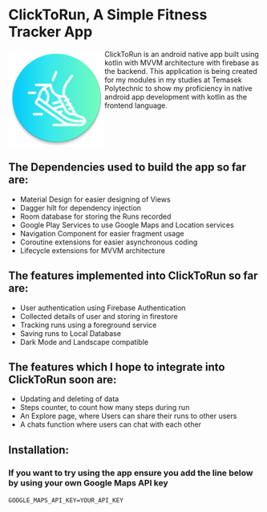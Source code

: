 # ClickToRun, A Simple Fitness Tracker App
<img src="https://github.com/Coeeter/ClickToRun/blob/master/app/src/main/res/mipmap-xxxhdpi/ic_launcher_round.png?raw=true" align="left">
ClickToRun is an android native app built using kotlin with MVVM architecture with firebase as the backend. This application is being created for my modules in my studies at Temasek Polytechnic to show my proficiency in native android app development with kotlin as the frontend language.
<br clear="left"/>

## The Dependencies used to build the app so far are:
- Material Design for easier designing of Views
- Dagger hilt for dependency injection
- Room database for storing the Runs recorded
- Google Play Services to use Google Maps and Location services
- Navigation Component for easier fragment usage
- Coroutine extensions for easier asynchronous coding
- Lifecycle extensions for MVVM architecture

## The features implemented into ClickToRun so far are:
- User authentication using Firebase Authentication
- Collected details of user and storing in firestore
- Tracking runs using a foreground service
- Saving runs to Local Database
- Dark Mode and Landscape compatible

## The features which I hope to integrate into ClickToRun soon are:
- Updating and deleting of data
- Steps counter, to count how many steps during run
- An Explore page, where Users can share their runs to other users
- A chats function where users can chat with each other

## Installation:
### If you want to try using the app ensure you add the line below by using your own Google Maps API key
```
GOOGLE_MAPS_API_KEY=YOUR_API_KEY
```
